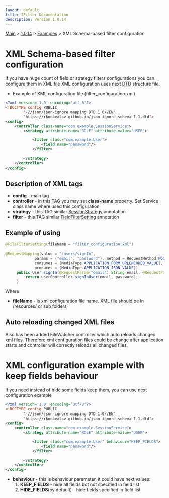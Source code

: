 ```yaml
---
layout: default
title: JFilter Documentation
description: Version 1.0.14
---
```


[Main](../../../index.MD) > [1.0.14](../../index.MD) >  [Examples](../index.MD) > XML Schema-based filter configuration

# XML Schema-based filter configuration
If you have huge count of field or strategy filters configurations you can configure them in XML file
XML configuration uses next [DTD](https://rkonovalov.github.io/json-ignore-schema-1.0.dtd) structure file.

* Example of XML configuration file (filter_configuration.xml)

```xml
<?xml version='1.0' encoding='utf-8'?>
<!DOCTYPE config PUBLIC
        "-//json/json-ignore mapping DTD 1.0//EN"
        "https://rkonovalov.github.io/json-ignore-schema-1.1.dtd">
<config>
    <controller class-name="com.example.SessionService">
        <strategy attribute-name="ROLE" attribute-value="USER">

            <filter class="com.example.User">
                <field name="password"/>
            </filter>
            
        </strategy>       
    </controller>
</config>
```

## Description of XML tags
* **config** - main tag
* **controller** - in this TAG you may set **class-name** property. Set Service class name where used this configuration
* **strategy** - this TAG similar [SessionStrategy](../filter-strategy/index.MD) annotation
* **filter** - this TAG similar [FieldFilterSetting](../filter-field/index.MD) annotation

## Example of using

```java
@FileFilterSetting(fileName = "filter_configuration.xml")

@RequestMapping(value = "/users/signIn",
             params = {"email", "password"}, method = RequestMethod.POST,
             consumes = {MediaType.APPLICATION_FORM_URLENCODED_VALUE},
             produces = {MediaType.APPLICATION_JSON_VALUE})            
     public User signIn(@RequestParam("email") String email, @RequestParam("password") String password) {
         return userController.signInUser(email, password);
     }
```

Where
* **fileName** - is xml configuration file name. XML file should be in /resources/ or sub folders

## Auto reloading changed XML files
Also has been added FileWatcher controller which auto reloads changed xml files.
Therefore xml configuration files could be change after application starts 
and controller will correctly reloads all changed files.

# XML configuration example with keep fields behaviour
If you need instead of hide some fields keep them, you can use next configuration example

```xml
<?xml version='1.0' encoding='utf-8'?>
<!DOCTYPE config PUBLIC
        "-//json/json-ignore mapping DTD 1.0//EN"
        "https://rkonovalov.github.io/json-ignore-schema-1.1.dtd">
<config>
    <controller class-name="com.example.SessionService">
        <strategy attribute-name="ROLE" attribute-value="USER">

            <filter class="com.example.User" behaviour="KEEP_FIELDS">
                <field name="password"/>
            </filter>
            
        </strategy>       
    </controller>
</config>
```
* **behaviour** - this is behaviour parameter, it could have next values:
  1. **KEEP_FIELDS** - hide all fields bot not specified in field list
  2. **HIDE_FIELDS**(by default) - hide fields specified in field list